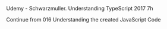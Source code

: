 Udemy - Schwarzmuller. Understanding TypeScript 2017 7h

Continue from 016 Understanding the created JavaScript Code